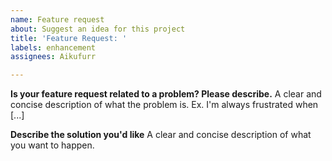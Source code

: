 ```yaml
---
name: Feature request
about: Suggest an idea for this project
title: 'Feature Request: '
labels: enhancement
assignees: Aikufurr

---
```


**Is your feature request related to a problem? Please describe.**
A clear and concise description of what the problem is. Ex. I'm always frustrated when [...]

**Describe the solution you'd like**
A clear and concise description of what you want to happen.
